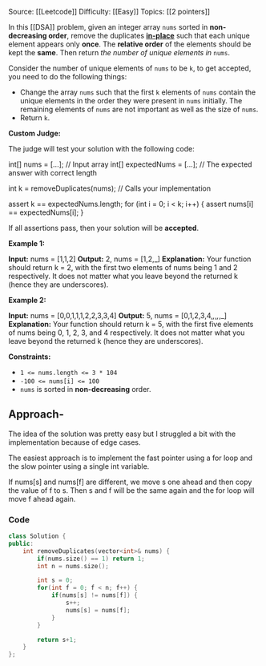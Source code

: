 Source: [[Leetcode]]
Difficulty: [[Easy]]
Topics: [[2 pointers]]

In this [[DSA]] problem, given an integer array `nums` sorted in **non-decreasing order**, remove the duplicates [**in-place**](https://en.wikipedia.org/wiki/In-place_algorithm) such that each unique element appears only **once**. The **relative order** of the elements should be kept the **same**. Then return _the number of unique elements in_ `nums`.

Consider the number of unique elements of `nums` to be `k`, to get accepted, you need to do the following things:

- Change the array `nums` such that the first `k` elements of `nums` contain the unique elements in the order they were present in `nums` initially. The remaining elements of `nums` are not important as well as the size of `nums`.
- Return `k`.

**Custom Judge:**

The judge will test your solution with the following code:

int[] nums = [...]; // Input array
int[] expectedNums = [...]; // The expected answer with correct length

int k = removeDuplicates(nums); // Calls your implementation

assert k == expectedNums.length;
for (int i = 0; i < k; i++) {
    assert nums[i] == expectedNums[i];
}

If all assertions pass, then your solution will be **accepted**.

**Example 1:**

**Input:** nums = [1,1,2]
**Output:** 2, nums = [1,2,_]
**Explanation:** Your function should return k = 2, with the first two elements of nums being 1 and 2 respectively.
It does not matter what you leave beyond the returned k (hence they are underscores).

**Example 2:**

**Input:** nums = [0,0,1,1,1,2,2,3,3,4]
**Output:** 5, nums = [0,1,2,3,4,_,_,_,_,_]
**Explanation:** Your function should return k = 5, with the first five elements of nums being 0, 1, 2, 3, and 4 respectively.
It does not matter what you leave beyond the returned k (hence they are underscores).

**Constraints:**

- `1 <= nums.length <= 3 * 104`
- `-100 <= nums[i] <= 100`
- `nums` is sorted in **non-decreasing** order.

## Approach-
The idea of the solution was pretty easy but I struggled a bit with the implementation because of edge cases.

The easiest approach is to implement the fast pointer using a for loop and the slow pointer using a single int variable.

If nums[s] and nums[f] are different, we move s one ahead and then copy the value of f to s.
Then s and f will be the same again and the for loop will move f ahead again.

### Code 
``` cpp
class Solution {
public:
    int removeDuplicates(vector<int>& nums) {
        if(nums.size() == 1) return 1;
        int n = nums.size();

        int s = 0;
        for(int f = 0; f < n; f++) {
            if(nums[s] != nums[f]) {
                s++;
                nums[s] = nums[f];
            }
        }

        return s+1;
    }
};
```